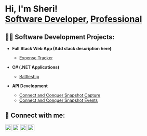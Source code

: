 <h1>Hi, I'm Sheri! <br/><a href="https://github.com/Hansen-M-Sheri">Software Developer</a>, <a href="https://https://www.linkedin.com/in/sheri-hansen/">Professional</a></h1>

<h2>👨‍💻 Software Development Projects:</h2>

- <b>Full Stack Web App (Add stack description here)</b>
  - [Expense Tracker](https://github.com/Hansen-M-Sheri/ExpenseTracker)
- <b>C# (.NET Applications)</b>
  - [Battleship](https://github.com/Hansen-M-Sheri/Battleship)

- <b>API Development</b>
   - [Connect and Conquer Snapshot Capture](https://github.com/Hansen-M-Sheri/SnapshotCapture)
   - [Connect and Conquer Snapshot Events](https://github.com/Hansen-M-Sheri/SnapshotEvents)
    

<h2> 🤳 Connect with me:</h2>

[<img align="left" alt="SheriHansen | YouTube" width="22px" src="https://cdn.jsdelivr.net/npm/simple-icons@v3/icons/youtube.svg" />][youtube]
[<img align="left" alt="SheriHansen | Twitter" width="22px" src="https://cdn.jsdelivr.net/npm/simple-icons@v3/icons/twitter.svg" />][twitter]
[<img align="left" alt="SheriHansen | LinkedIn" width="22px" src="https://cdn.jsdelivr.net/npm/simple-icons@v3/icons/linkedin.svg" />][linkedin]
[<img align="left" alt="SheriHansen | Instagram" width="22px" src="https://cdn.jsdelivr.net/npm/simple-icons@v3/icons/instagram.svg" />][instagram]


[twitter]: https://twitter.com/SheriHansen
[youtube]: https://www.youtube.com/c/SheriHansen
[instagram]: https://www.instagram.com/SheriHansen/ 
[linkedin]: https://linkedin.com/in/sheri-hansen

<!--
<h2>📺 Popular YouTube Videos</h2>
- [Demo SnapshotPlay](youtube.url)
- <b>Data Structures and Algorithms Practice (AlgoExpert)</b>
  - [Praciting DS & Algos in C#](https://github.com/Hansen-M-Sheri/Algorithms-Practice)
--!>
